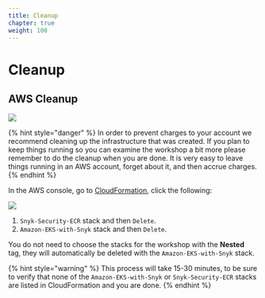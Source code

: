 ```yaml
---
title: Cleanup
chapter: true
weight: 100
---
```


# Cleanup

## AWS Cleanup

![](https://partner-workshop-assets.s3.us-east-2.amazonaws.com/hardhat.png)

{% hint style="danger" %}
In order to prevent charges to your account we recommend cleaning up the infrastructure that was created. If you plan to keep things running so you can examine the workshop a bit more please remember to do the cleanup when you are done. It is very easy to leave things running in an AWS account, forget about it, and then accrue charges.
{% endhint %}

In the AWS console, go to [CloudFormation](https://us-west-2.console.aws.amazon.com/cloudformation/home?region=us-west-2), click the following:

![](https://partner-workshop-assets.s3.us-east-2.amazonaws.com/aws-account-cleanup.png)

1. `Snyk-Security-ECR` stack and then `Delete`.  
2. `Amazon-EKS-with-Snyk` stack and then `Delete`.

You do not need to choose the stacks for the workshop with the **Nested** tag, they will automatically be deleted with the `Amazon-EKS-with-Snyk` stack.

{% hint style="warning" %}
This process will take 15-30 minutes, to be sure to verify that none of the `Amazon-EKS-with-Snyk` or `Snyk-Security-ECR` stacks are listed in CloudFormation and you are done.
{% endhint %}

